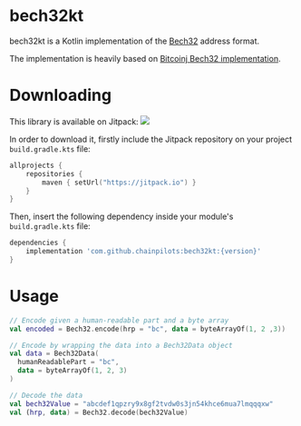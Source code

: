 # bech32kt
bech32kt is a Kotlin implementation of the [Bech32](https://en.bitcoin.it/wiki/Bech32) address format.

The implementation is heavily based on [Bitcoinj Bech32 implementation](https://github.com/bitcoinj/bitcoinj/blob/master/core/src/main/java/org/bitcoinj/core/Bech32.java).

# Downloading
This library is available on Jitpack: [![](https://jitpack.io/v/chainpilots/bech32kt.svg)](https://jitpack.io/#chainpilots/bech32kt)

In order to download it, firstly include the Jitpack repository on your project `build.gradle.kts` file:

```kts
allprojects {
    repositories {
        maven { setUrl("https://jitpack.io") }
    }
}
```

Then, insert the following dependency inside your module's `build.gradle.kts` file:

```groovy 
dependencies {
    implementation 'com.github.chainpilots:bech32kt:{version}'
}
```

# Usage
```kotlin
// Encode given a human-readable part and a byte array
val encoded = Bech32.encode(hrp = "bc", data = byteArrayOf(1, 2 ,3))

// Encode by wrapping the data into a Bech32Data object
val data = Bech32Data(
  humanReadablePart = "bc",
  data = byteArrayOf(1, 2, 3)
)

// Decode the data
val bech32Value = "abcdef1qpzry9x8gf2tvdw0s3jn54khce6mua7lmqqqxw"
val (hrp, data) = Bech32.decode(bech32Value)
```